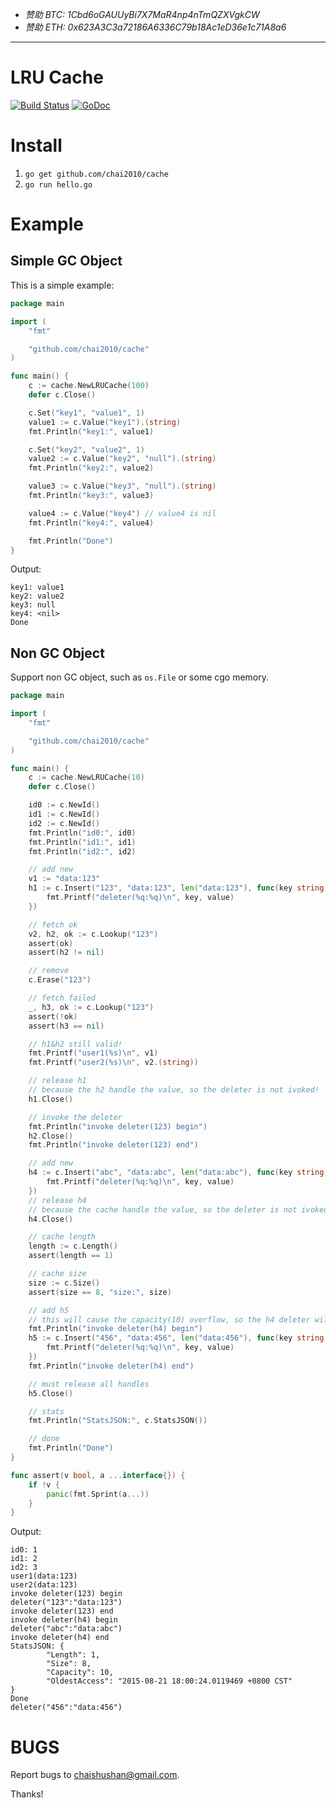 - *赞助 BTC: 1Cbd6oGAUUyBi7X7MaR4np4nTmQZXVgkCW*
- *赞助 ETH: 0x623A3C3a72186A6336C79b18Ac1eD36e1c71A8a6*

----

# LRU Cache

[![Build Status](https://travis-ci.org/chai2010/cache.svg)](https://travis-ci.org/chai2010/cache)
[![GoDoc](https://godoc.org/github.com/chai2010/cache?status.svg)](https://godoc.org/github.com/chai2010/cache)


# Install

1. `go get github.com/chai2010/cache`
2. `go run hello.go`


# Example

## Simple GC Object

This is a simple example:

```Go
package main

import (
	"fmt"

	"github.com/chai2010/cache"
)

func main() {
	c := cache.NewLRUCache(100)
	defer c.Close()

	c.Set("key1", "value1", 1)
	value1 := c.Value("key1").(string)
	fmt.Println("key1:", value1)

	c.Set("key2", "value2", 1)
	value2 := c.Value("key2", "null").(string)
	fmt.Println("key2:", value2)

	value3 := c.Value("key3", "null").(string)
	fmt.Println("key3:", value3)

	value4 := c.Value("key4") // value4 is nil
	fmt.Println("key4:", value4)

	fmt.Println("Done")
}
```

Output:

```
key1: value1
key2: value2
key3: null
key4: <nil>
Done
```

## Non GC Object

Support non GC object, such as `os.File` or some cgo memory.

```Go
package main

import (
	"fmt"

	"github.com/chai2010/cache"
)

func main() {
	c := cache.NewLRUCache(10)
	defer c.Close()

	id0 := c.NewId()
	id1 := c.NewId()
	id2 := c.NewId()
	fmt.Println("id0:", id0)
	fmt.Println("id1:", id1)
	fmt.Println("id2:", id2)

	// add new
	v1 := "data:123"
	h1 := c.Insert("123", "data:123", len("data:123"), func(key string, value interface{}) {
		fmt.Printf("deleter(%q:%q)\n", key, value)
	})

	// fetch ok
	v2, h2, ok := c.Lookup("123")
	assert(ok)
	assert(h2 != nil)

	// remove
	c.Erase("123")

	// fetch failed
	_, h3, ok := c.Lookup("123")
	assert(!ok)
	assert(h3 == nil)

	// h1&h2 still valid!
	fmt.Printf("user1(%s)\n", v1)
	fmt.Printf("user2(%s)\n", v2.(string))

	// release h1
	// because the h2 handle the value, so the deleter is not ivoked!
	h1.Close()

	// invoke the deleter
	fmt.Println("invoke deleter(123) begin")
	h2.Close()
	fmt.Println("invoke deleter(123) end")

	// add new
	h4 := c.Insert("abc", "data:abc", len("data:abc"), func(key string, value interface{}) {
		fmt.Printf("deleter(%q:%q)\n", key, value)
	})
	// release h4
	// because the cache handle the value, so the deleter is not ivoked!
	h4.Close()

	// cache length
	length := c.Length()
	assert(length == 1)

	// cache size
	size := c.Size()
	assert(size == 8, "size:", size)

	// add h5
	// this will cause the capacity(10) overflow, so the h4 deleter will be invoked
	fmt.Println("invoke deleter(h4) begin")
	h5 := c.Insert("456", "data:456", len("data:456"), func(key string, value interface{}) {
		fmt.Printf("deleter(%q:%q)\n", key, value)
	})
	fmt.Println("invoke deleter(h4) end")

	// must release all handles
	h5.Close()

	// stats
	fmt.Println("StatsJSON:", c.StatsJSON())

	// done
	fmt.Println("Done")
}

func assert(v bool, a ...interface{}) {
	if !v {
		panic(fmt.Sprint(a...))
	}
}
```

Output:

```
id0: 1
id1: 2
id2: 3
user1(data:123)
user2(data:123)
invoke deleter(123) begin
deleter("123":"data:123")
invoke deleter(123) end
invoke deleter(h4) begin
deleter("abc":"data:abc")
invoke deleter(h4) end
StatsJSON: {
        "Length": 1,
        "Size": 8,
        "Capacity": 10,
        "OldestAccess": "2015-08-21 18:00:24.0119469 +0800 CST"
}
Done
deleter("456":"data:456")
```

# BUGS

Report bugs to <chaishushan@gmail.com>.

Thanks!
